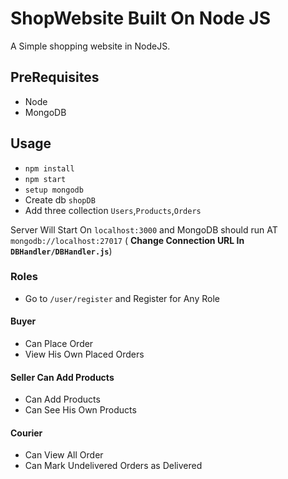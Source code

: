# ShopWebsite Built On Node JS

A Simple shopping website in NodeJS.

## PreRequisites

- Node
- MongoDB

## Usage

- ```npm install```
- ```npm start```
- ```setup mongodb```
- Create db ```shopDB```
- Add three collection ```Users```,```Products```,```Orders```

Server Will Start On ```localhost:3000``` and MongoDB should run AT ```mongodb://localhost:27017``` ( **Change Connection URL In ```DBHandler/DBHandler.js```**)

### Roles

- Go to ```/user/register``` and Register for Any Role

#### Buyer

- Can Place Order
- View His Own Placed Orders

#### Seller Can Add Products

- Can Add Products
- Can See His Own Products

#### Courier

- Can View All Order
- Can Mark Undelivered Orders as Delivered
